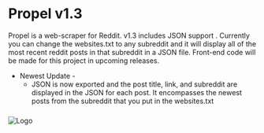 
# Propel v1.3

Propel is a web-scraper for Reddit. v1.3 includes JSON support . Currently you can change the websites.txt to any subreddit and it will display all of the most recent reddit posts in that subreddit in a JSON file. Front-end code will be made for this project in upcoming releases. 


- Newest Update -
  - JSON is now exported and the post title, link, and subreddit are displayed in the JSON for each post. It encompasses the newest posts from the subreddit that you put in the websites.txt
###


![Logo](https://wiki.kerbalspaceprogram.com/images/thumb/1/1f/Big1.png/239px-Big1.png)

